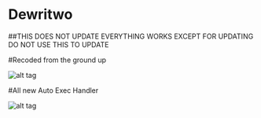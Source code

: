 # Dewritwo

##THIS DOES NOT UPDATE EVERYTHING WORKS EXCEPT FOR UPDATING DO NOT USE THIS TO UPDATE

#Recoded from the ground up

![alt tag](http://i.imgur.com/ldjJkag.png)

#All new Auto Exec Handler

![alt tag](http://i.imgur.com/sCaIQpx.png)
